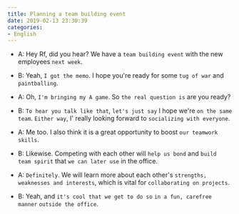 ```yaml
---
title: Planning a team building event
date: 2019-02-13 23:30:39
categories:
- English
---
```


- A: Hey Rf, did you hear? We have a `team building event` with the new employees `next week`.

- B: Yeah, `I got the memo`. I hope you're ready for some `tug of war` and `paintballing`.

- A: Oh, `I'm bringing my A game`. So `the real question is` are you ready? 

- B: `To hear you talk like that`, `let's just say` I hope we're `on the same team`. `Either way`, I' really looking forward to `socializing with everyone`.

- A: Me too. I also think it is a great opportunity to boost `our teamwork skills`.

- B: Likewise. Competing with each other will `help us bond` and `build team spirit` that `we can later use` in the office.

- A: `Definitely`. We will learn more about each other's `strengths, weaknesses and interests`, which is vital for `collaborating on projects`.

- B: Yeah, and `it's cool that we get to do so` `in a fun, carefree manner` `outside the office`.
